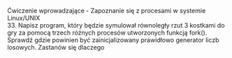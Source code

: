 Ćwiczenie wprowadzające - Zapoznanie się z procesami w systemie Linux/UNIX  
33. Napisz program, który będzie symulował równoległy rzut 3 kostkami do gry za pomocą trzech różnych procesów utworzonych funkcją fork(). Sprawdź gdzie powinien być zainicjalizowany prawidłowo generator liczb losowych. Zastanów się dlaczego
